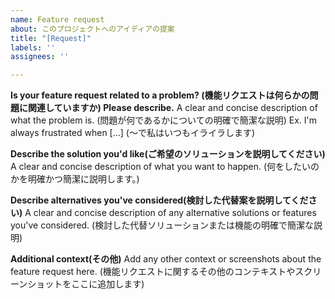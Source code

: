 ```yaml
---
name: Feature request
about: このプロジェクトへのアイディアの提案
title: "[Request]"
labels: ''
assignees: ''

---
```


**Is your feature request related to a problem? (機能リクエストは何らかの問題に関連していますか) Please describe.**
A clear and concise description of what the problem is.
(問題が何であるかについての明確で簡潔な説明)
Ex. I'm always frustrated when [...]
(～で私はいつもイライラします)

**Describe the solution you'd like(ご希望のソリューションを説明してください)**
A clear and concise description of what you want to happen.
(何をしたいのかを明確かつ簡潔に説明します。)

**Describe alternatives you've considered(検討した代替案を説明してください)**
A clear and concise description of any alternative solutions or features you've considered.
(検討した代替ソリューションまたは機能の明確で簡潔な説明)

**Additional context(その他)**
Add any other context or screenshots about the feature request here.
(機能リクエストに関するその他のコンテキストやスクリーンショットをここに追加します)
